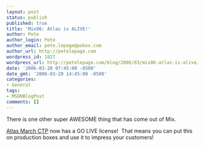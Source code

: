 ```yaml
---
layout: post
status: publish
published: true
title: 'Mix06: Atlas is ALIVE!'
author: Pete
author_login: Pete
author_email: pete.lepage@pobox.com
author_url: http://petelepage.com
wordpress_id: 1827
wordpress_url: http://petelepage.com/blog/2006/03/mix06-atlas-is-alive/
date: '2006-03-20 07:45:00 -0500'
date_gmt: '2006-03-20 14:45:00 -0500'
categories:
- General
tags:
- MSDNBlogPost
comments: []
---
```

<p>There is one other super AWESOME thing that has come out of Mix.</p>
<p><a href="http://atlas.asp.net">Atlas March CTP</a> now has a GO LIVE license!&nbsp; That means you can put this on production boxes and use it to impress your customers!</p>

